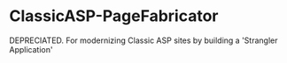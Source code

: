 # ClassicASP-PageFabricator
DEPRECIATED. For modernizing Classic ASP sites by building a 'Strangler Application'
